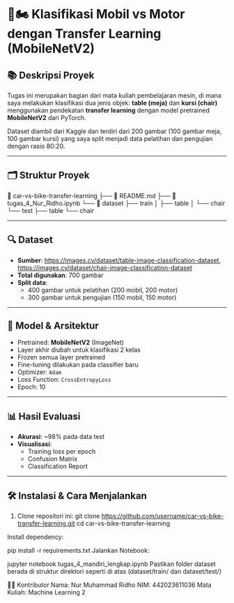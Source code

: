 # 🚗🏍️ Klasifikasi Mobil vs Motor dengan Transfer Learning (MobileNetV2)

## 📚 Deskripsi Proyek
Tugas ini merupakan bagian dari mata kuliah pembelajaran mesin, di mana saya melakukan klasifikasi dua jenis objek: **table (meja)** dan **kursi (chair)** menggunakan pendekatan **transfer learning** dengan model pretrained **MobileNetV2** dari PyTorch.

Dataset diambil dari Kaggle dan terdiri dari 200 gambar (100 gambar meja, 100 gambar kursi) yang saya split menjadi data pelatihan dan pengujian dengan rasio 80:20.

---

## 🗂️ Struktur Proyek

📁 car-vs-bike-transfer-learning
├── 📄 README.md
├── 📄 tugas_4_Nur_Ridho.ipynb
└── 📁 dataset
	├── train
		│ ├── table
		│ └── chair
	└── test
		├── table
		└── chair

---

## 🔍 Dataset
- **Sumber**: https://images.cv/dataset/table-image-classification-dataset, https://images.cv/dataset/chair-image-classification-dataset
- **Total digunakan**: 700 gambar
- **Split data**:
  - 400 gambar untuk pelatihan (200 mobil, 200 motor)
  - 300 gambar untuk pengujian (150 mobil, 150 motor)

---

## 🧠 Model & Arsitektur

- Pretrained: **MobileNetV2** (ImageNet)
- Layer akhir diubah untuk klasifikasi 2 kelas
- Frozen semua layer pretrained
- Fine-tuning dilakukan pada classifier baru
- Optimizer: `Adam`
- Loss Function: `CrossEntropyLoss`
- Epoch: 10

---

## 📊 Hasil Evaluasi

- **Akurasi**: ~98% pada data test
- **Visualisasi**:
  - Training loss per epoch
  - Confusion Matrix
  - Classification Report

---

## 🛠️ Instalasi & Cara Menjalankan

1. Clone repositori ini:
   git clone https://github.com/username/car-vs-bike-transfer-learning.git
   cd car-vs-bike-transfer-learning

Install dependency:

pip install -r requirements.txt
Jalankan Notebook:

jupyter notebook tugas_4_mandiri_lengkap.ipynb
Pastikan folder dataset berada di struktur direktori seperti di atas (dataset/train/ dan dataset/test/)

🧑‍💻 Kontributor
Nama: Nur Muhammad Ridho
NIM: 442023611036
Mata Kuliah: Machine Learning 2